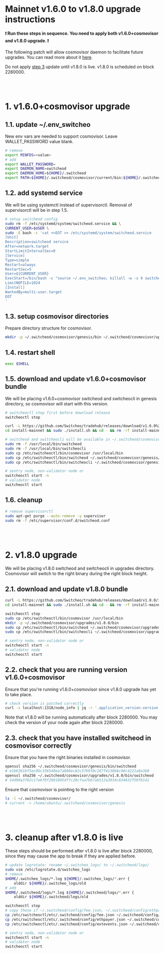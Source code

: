 # Mainnet v1.6.0 to v1.8.0 upgrade instructions

**:exclamation: Run these steps in sequence. You need to apply both v1.6.0+cosmovisor and v1.8.0 upgrade. :exclamation:**

The following patch will allow cosmovisor daemon to facilitate future upgrades. You can read more about it [here](https://github.com/cosmos/cosmos-sdk/tree/master/cosmovisor).

Do not apply [step 3](#cleanup-after-v180-is-live) update until v1.8.0 is live. v1.8.0 is scheduled on block 2280000.

<br><br>

# 1. v1.6.0+cosmovisor upgrade

## 1.1. update ~/.env_switcheo

New env vars are needed to support cosmovisor. Leave WALLET_PASSWORD value blank.

```bash
# remove
export MINFDS=<value>
# add
export WALLET_PASSWORD=
export DAEMON_NAME=switcheod
export DAEMON_HOME=${HOME}/.switcheod
export PATH=${HOME}/.switcheod/cosmovisor/current/bin:${HOME}/.switcheod/cosmovisor/genesis/bin:/usr/local/sbin:/usr/local/bin:/usr/sbin:/usr/bin:/sbin:/bin:/usr/games:/usr/local/games:/snap/bin
```

## 1.2. add systemd service

We will be using systemctl instead of supervisorctl. Removal of supervisorctl will be in step 1.5.

```bash
# setup switcheod config
sudo rm -f /etc/systemd/system/switcheod.service && \
CURRENT_USER=$USER \
sudo -E bash -c 'cat <<EOT >> /etc/systemd/system/switcheod.service
[Unit]
Description=switcheod service
After=network.target
StartLimitIntervalSec=0
[Service]
Type=simple
Restart=always
RestartSec=5
User=${CURRENT_USER}
ExecStart=/bin/bash -c "source ~/.env_switcheo; killall -w -s 9 switcheod switcheocli; cosmovisor start-all -a"
LimitNOFILE=1024
[Install]
WantedBy=multi-user.target
EOT
'
```

## 1.3. setup cosmovisor directories

Prepare directory structure for cosmovisor.

```bash
mkdir -p ~/.switcheod/cosmovisor/genesis/bin ~/.switcheod/cosmovisor/upgrades
```

## 1.4. restart shell

```bash
exec $SHELL
```

## 1.5. download and update v1.6.0+cosmovisor bundle

We will be placing v1.6.0+cosmovisor switcheod and switcheocli in genesis directory, so cosmovisor will start with this version.

```bash
# switcheoctl stop first before download release
switcheoctl stop

curl -L https://github.com/Switcheo/tradehub/releases/download/v1.6.0%2Bcosmovisor/install-mainnet.tar.gz | tar -xz
cd install-mainnet && sudo ./install.sh && cd - && rm -rf install-mainnet

# switcheod and switcheocli will be available in ~/.switcheod/cosmovisor/
sudo rm -f /usr/local/bin/switcheod
sudo rm -f /usr/local/bin/switcheocli
sudo cp /etc/switcheoctl/bin/cosmovisor /usr/local/bin
sudo cp /etc/switcheoctl/bin/switcheod ~/.switcheod/cosmovisor/genesis/bin
sudo cp /etc/switcheoctl/bin/switcheocli ~/.switcheod/cosmovisor/genesis/bin

# sentry node, non-validator node or
switcheoctl start -n
# validator node
switcheoctl start
```

## 1.6. cleanup

```bash
# remove supervisorctl
sudo apt-get purge --auto-remove -y supervisor
sudo rm -f /etc/supervisor/conf.d/switcheod.conf
```

<br><br>

# 2. v1.8.0 upgrade

We will be placing v1.8.0 switcheod and switcheocli in upgrades directory. Cosmovisor will switch to the right binary during the right block height.

## 2.1. download and update v1.8.0 bundle
```bash
curl -L https://github.com/Switcheo/tradehub/releases/download/v1.8.0/install-mainnet.tar.gz | tar -xz
cd install-mainnet && sudo ./install.sh && cd - && rm -rf install-mainnet

switcheoctl stop
sudo cp /etc/switcheoctl/bin/cosmovisor /usr/local/bin
mkdir -p ~/.switcheod/cosmovisor/upgrades/v1.8.0/bin
sudo cp /etc/switcheoctl/bin/switcheod ~/.switcheod/cosmovisor/upgrades/v1.8.0/bin
sudo cp /etc/switcheoctl/bin/switcheocli ~/.switcheod/cosmovisor/upgrades/v1.8.0/bin

# sentry node, non-validator node or
switcheoctl start -n
# validator node
switcheoctl start
```

## 2.2. check that you are running version v1.6.0+cosmovisor

Ensure that you're running v1.6.0+cosmovisor since v1.8.0 upgrade has yet to take place.

```bash
# check version is patched correctly
curl -s localhost:1318/node_info | jq -r '.application_version.version'
```

Note that v1.8.0 will be running automatically after block 2280000. You may check the version of your node again after block 2280000.

## 2.3. check that you have installed switcheod in cosmovisor correctly

Ensure that you have the right binaries installed in cosmovisor.

```bash
openssl sha256 ~/.switcheod/cosmovisor/genesis/bin/switcheod
# e1b6361bf5ec06c336540ea7a088ec82c3769f0c187f4138b8c98c4221a6e3b0
openssl sha256 ~/.switcheod/cosmovisor/upgrades/v1.8.0/bin/switcheod
# 54d90a3f82c17e6f0f2981805df7c28cfaa7b67ab512a3934c834832f50f8141
```

Ensure that cosmovisor is pointing to the right version
```bash
ls -l ~/.switcheod/cosmovisor/
# current -> /home/ubuntu/.switcheod/cosmovisor/genesis
```

<br><br>

# 3. cleanup after v1.8.0 is live

These steps should be performed after v1.8.0 is live after block 2280000, since they may cause the app to break if they are applied before.

```bash
# update logrotate: rename ~/.switcheo_logs/ to ~/.switcheod/logs/
sudo vim /etc/logrotate.d/switcheo_logs
# remove
$HOME/.switcheo_logs/*.log ${HOME}/.switcheo_logs/*.err {
    olddir ${HOME}/.switcheo_logs/old
# add
$HOME/.switcheod/logs/*.log ${HOME}/.switcheod/logs/*.err {
    olddir ${HOME}/.switcheod/logs/old
```
```bash
switcheoctl stop
# copy these if ~/.switcheod/config/fee.json, ~/.switcheod/config/ethpayer.json, ~/.switcheod/config/extevents.json doesn't exist
cp /etc/switcheoctl/etc/.switcheod/config/fee.json ~/.switcheod/config/
cp /etc/switcheoctl/etc/.switcheod/config/ethpayer.json ~/.switcheod/config/
cp /etc/switcheoctl/etc/.switcheod/config/extevents.json ~/.switcheod/config/

# sentry node, non-validator node or
switcheoctl start -n
# validator node
switcheoctl start
```
